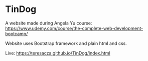 # TinDog
A website made during Angela Yu course: https://www.udemy.com/course/the-complete-web-development-bootcamp/

Website uses Bootstrap framework and plain html and css.

Live: https://teresacza.github.io/TinDog/index.html

